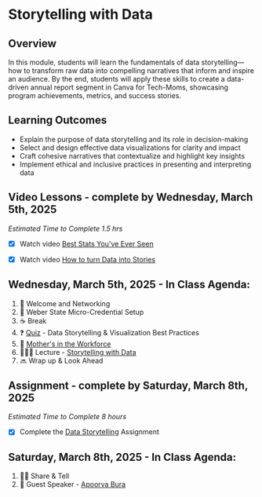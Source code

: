 # Storytelling with Data 

## Overview 

In this module, students will learn the fundamentals of data storytelling—how to transform raw data into compelling narratives that inform and inspire an audience. By the end, students will apply these skills to create a data-driven annual report segment in Canva for Tech-Moms, showcasing program achievements, metrics, and success stories.

## Learning Outcomes 

* Explain the purpose of data storytelling and its role in decision-making
* Select and design effective data visualizations for clarity and impact
* Craft cohesive narratives that contextualize and highlight key insights
* Implement ethical and inclusive practices in presenting and interpreting data

## Video Lessons - complete by Wednesday, March 5th, 2025

_Estimated Time to Complete 1.5 hrs_ 

- [X] Watch video [Best Stats You've Ever Seen](https://www.youtube.com/watch?v=hVimVzgtD6w) 

- [X] Watch video [How to turn Data into Stories](https://www.youtube.com/watch?v=Hfx1X9WSGYQ&pp=ygUbZGF0YSBzdG9yeXRlbGxpbmcgdGVkIHRhbGsg)

## Wednesday, March 5th, 2025 - In Class Agenda: 

1. 💃 Welcome and Networking 
2. 💜 Weber State Micro-Credential Setup 
3. ☕️ Break
4. ❓ [Quiz](https://docs.google.com/forms/d/e/1FAIpQLSeYKZ7he5PUoZ8IiPkY_2ksQOpH351JYgYVf5jbu00r25WpEQ/viewform) - Data Storytelling & Visualization Best Practices
5. 🎉 [Mother's in the Workforce](https://www.youtube.com/watch?v=llddQPmYU40) 
5. 👩🏻‍🏫 Lecture - [Storytelling with Data](https://docs.google.com/presentation/d/1y6xzTOgX4EGatDwtYXBJHTYCwN0v8Z3ZHgWgop1dER8/edit#slide=id.g305ad286e69_1_10)
6. 🔜 Wrap up & Look Ahead

## Assignment - complete by Saturday, March 8th, 2025 

_Estimated Time to Complete 8 hours_ 

- [X] Complete the [Data Storytelling](https://github.com/Tech-Moms/data-analytics-winter-2025/discussions/178) Assignment 

## Saturday, March 8th, 2025 - In Class Agenda: 

1. 🙌🏻 Share & Tell 
2. 🎤 Guest Speaker - [Apoorva Bura](https://www.linkedin.com/in/apoorva-bura/) 

